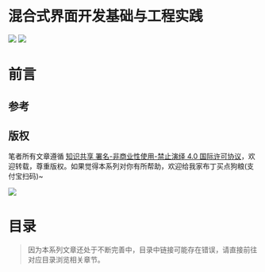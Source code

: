 # 混合式界面开发基础与工程实践

![](https://parg.co/bDY) ![](https://parg.co/bDm)

# 前言

## 参考

## 版权

笔者所有文章遵循 [知识共享 署名-非商业性使用-禁止演绎 4.0 国际许可协议](https://creativecommons.org/licenses/by-nc-nd/4.0/deed.zh)，欢迎转载，尊重版权。如果觉得本系列对你有所帮助，欢迎给我家布丁买点狗粮(支付宝扫码)~

![](https://github.com/wx-chevalier/OSS/blob/master/2017/8/1/Buding.jpg?raw=true)

# 目录

> 因为本系列文章还处于不断完善中，目录中链接可能存在错误，请直接前往对应目录浏览相关章节。

